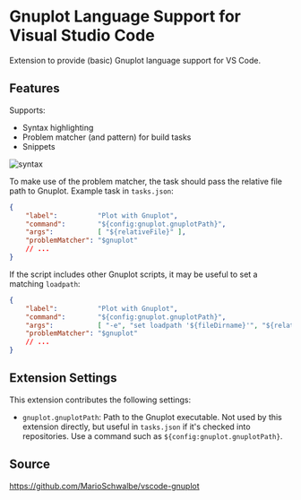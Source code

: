 Gnuplot Language Support for Visual Studio Code
===============================================

Extension to provide (basic) Gnuplot language support for VS Code.

Features
--------

Supports:

- Syntax highlighting
- Problem matcher (and pattern) for build tasks
- Snippets

![syntax](https://github.com/MarioSchwalbe/vscode-gnuplot/raw/master/images/Syntax.png)

To make use of the problem matcher, the task should pass the relative file path to Gnuplot.
Example task in `tasks.json`:

```json
{
    "label":          "Plot with Gnuplot",
    "command":        "${config:gnuplot.gnuplotPath}",
    "args":           [ "${relativeFile}" ],
    "problemMatcher": "$gnuplot"
    // ...
}
```

If the script includes other Gnuplot scripts, it may be useful to set a matching `loadpath`:

```json
{
    "label":          "Plot with Gnuplot",
    "command":        "${config:gnuplot.gnuplotPath}",
    "args":           [ "-e", "set loadpath '${fileDirname}'", "${relativeFile}" ],
    "problemMatcher": "$gnuplot"
    // ...
}
```

Extension Settings
------------------

This extension contributes the following settings:

+ `gnuplot.gnuplotPath`: Path to the Gnuplot executable. Not used by this extension directly, but
  useful in `tasks.json` if it's checked into repositories. Use a command such as
  `${config:gnuplot.gnuplotPath}`.

Source
------

<https://github.com/MarioSchwalbe/vscode-gnuplot>
